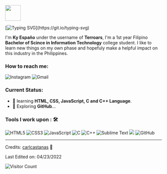 <!--
**Terroars/Terroars** is a ✨ _special_ ✨ repository because its `README.md` (this file) appears on your GitHub profile.

Here are some ideas to get you started:

- 🔭 I’m currently working on ...
- 🌱 I’m currently learning ...
- 👯 I’m looking to collaborate on ...
- 🤔 I’m looking for help with ...
- 💬 Ask me about ...
- 📫 How to reach me: ...
- 😄 Pronouns: ...
- ⚡ Fun fact: ...
-->
<img src="https://c.tenor.com/VpDBCcqCP0IAAAAC/dinosaur-pixel-art.gif" width="50"/> 

[![Typing SVG](https://readme-typing-svg.herokuapp.com?font=courier+new&duration=4500&color=49F707&lines=Hi!+Nice+to+meet+you!;I'm+Ky+Espa%C3%B1o%2C+21+years+old.;A+1st+year+IT-Rex+Dino.)](https://git.io/typing-svg)

I'm **Ky Españo** under the username of **Terroars**, I'm a 1st year Filipino **Bachelor of Scince in Information Technology** college student. I like to learn new things on my own phase and hopefuly make a helpful impact on this industry in the Philippines.<br>

### How to reach me:	
<img alt="Instagram" src="https://img.shields.io/badge/@er.roarr-%23E4405F.svg?style=for-the-badge&logo=Instagram&logoColor=white">
<img alt="Gmail" src="https://img.shields.io/badge/ky.espano@gmail.com-D14836?style=for-the-badge&logo=gmail&logoColor=white">

### Current Status:

- 🌱 learning <strong>HTML, CSS, JavaScript, C and C++ Language</strong>.
- 🤔 Exploring <strong>GitHub</strong>...

### Tools I work upon : 🛠

<img alt="HTML5" src="https://img.shields.io/badge/html5-%23E34F26.svg?style=for-the-badge&logo=html5&logoColor=white"/> <img alt="CSS3" src="https://img.shields.io/badge/css3-%231572B6.svg?style=for-the-badge&logo=css3&logoColor=white"/> <img alt="JavaScript" src="https://img.shields.io/badge/javascript-%23323330.svg?style=for-the-badge&logo=javascript&logoColor=%23F7DF1E"/> <img alt="C" src="https://img.shields.io/badge/c-%2300599C.svg?style=for-the-badge&logo=c&logoColor=white"/> <img alt="C++" src="https://img.shields.io/badge/c++-%2300599C.svg?style=for-the-badge&logo=c%2B%2B&ogoColor=white"/> <img alt="Sublime Text" src="https://img.shields.io/badge/sublime_text-%23575757.svg?style=for-the-badge&logo=sublime-text&logoColor=important"/> <img src="http://img.shields.io/badge/-VS%20Code-000000?style=for-the-badge&logo=Visual-studio-code&logoColor=blue"> <img alt="GitHub" src="https://img.shields.io/badge/github-%23121011.svg?style=for-the-badge&logo=github&logoColor=white"/>

-----
Credits: [carlcastanas](https://github.com/carlcastanas) 💪

Last Edited on: 04/23/2022

![Visitor Count](https://profile-counter.glitch.me/{er-roarr}/count.svg)
